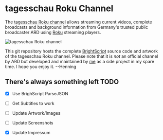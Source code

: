tagesschau Roku Channel 
=======================

The [tagesschau Roku channel](https://www.roku.com/channels#!details/3517/tagesschau) allows streaming current videos, complete broadcasts and background information from Germany's trusted public broadcaster ARD using [Roku](http://www.roku.com) streaming players.

![tagesschau Roku channel](https://raw.githubusercontent.com/henningSaul/tagesschau-on-roku/master/channelstore-artwork/screenshots/AktuelleVideos.jpg)

This git repository hosts the complete [BrightScript](http://sdkdocs.roku.com/display/sdkdoc/BrightScript+Language+Reference) source code and artwork of the tagesschau Roku channel. Please note that it is *not* an official channel by ARD but developed and maintained by [me](https://github.com/henningSaul) as a side project in my spare time. I hope you enjoy it. --Henning

There's always something left TODO
-----------------------------
- [X] Use BrighScript ParseJSON
- [ ] Get Subtitles to work
- [ ] Update Artwork/Images
- [ ] Update Screenshots
- [X] Update Impressum


